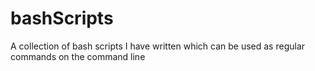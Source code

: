 # bashScripts
A collection of bash scripts I have written which can be used as regular commands on the command line
